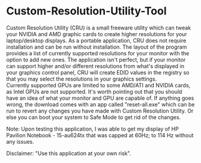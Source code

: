 # Custom-Resolution-Utility-Tool
Custom Resolution Utility (CRU) is a small freeware utility which can tweak your NVIDIA and AMD graphic cards to create higher resolutions for your laptop/desktop displays.
As a portable application, CRU does not require installation and can be run without installation. 
The layout of the program provides a list of currently supported resolutions for your monitor with the option to add new ones. 
The application isn't perfect, but if your monitor can support higher and/or different resolutions from what's displayed in your graphics control panel, CRU will create EDID values in the registry so that you may select the resolutions in your graphics settings.  
Currently supported GPUs are limited to some AMD/ATI and NVIDIA cards, as Intel GPUs are not supported. 
It's worth pointing out that you should have an idea of what your monitor and GPU are capable of. 
If anything goes wrong, the download comes with an app called "reset-all.exe" which can be run to revert any changes you have made with Custom Resolution Utility. 
Or else you can boot your system to Safe Mode to get rid of the changes.

Note: Upon testing this application, I was able to get my display of HP Pavilion Notebook - 15-au624tx that was capped at 60Hz; to 114 Hz without any issues.

Disclaimer: "Use this application at your own risk".
